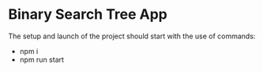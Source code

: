 # Binary Search Tree App

The setup and launch of the project should start with the use of commands:
- npm i
- npm run start